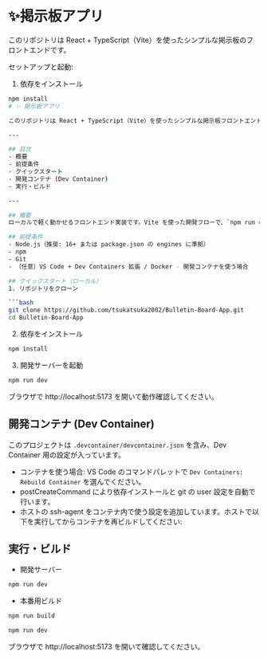 # ✨掲示板アプリ #

このリポジトリは React + TypeScript（Vite）を使ったシンプルな掲示板のフロントエンドです。

セットアップと起動:

1. 依存をインストール

```bash
npm install
# ✨ 掲示板アプリ

このリポジトリは React + TypeScript（Vite）を使ったシンプルな掲示板フロントエンドです。

---

## 目次
- 概要
- 前提条件
- クイックスタート
- 開発コンテナ (Dev Container)
- 実行・ビルド

---

## 概要
ローカルで軽く動かせるフロントエンド実装です。Vite を使った開発フローで、`npm run dev` で開発サーバーが立ちます。

## 前提条件
- Node.js（推奨: 16+ または package.json の engines に準拠）
- npm
- Git
- （任意）VS Code + Dev Containers 拡張 / Docker - 開発コンテナを使う場合

## クイックスタート（ローカル）
1. リポジトリをクローン

```bash
git clone https://github.com/tsukatsuka2002/Bulletin-Board-App.git
cd Bulletin-Board-App
```

2. 依存をインストール

```bash
npm install
```

3. 開発サーバーを起動

```bash
npm run dev
```

ブラウザで http://localhost:5173 を開いて動作確認してください。

## 開発コンテナ (Dev Container)
このプロジェクトは `.devcontainer/devcontainer.json` を含み、Dev Container 用の設定が入っています。

- コンテナを使う場合: VS Code のコマンドパレットで `Dev Containers: Rebuild Container` を選んでください。
- postCreateCommand により依存インストールと git の user 設定を自動で行います。
- ホストの ssh-agent をコンテナ内で使う設定を追加しています。ホストで以下を実行してからコンテナを再ビルドしてください:

## 実行・ビルド
- 開発サーバー

```bash
npm run dev
```

- 本番用ビルド

```bash
npm run build
```



```bash
npm run dev
```

ブラウザで http://localhost:5173 を開いて確認してください。
